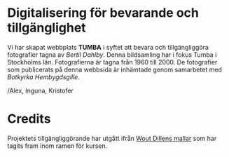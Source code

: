 # Digitalisering för bevarande och tillgänglighet

Vi har skapat webbplats **TUMBA** i syftet att bevara och tillgängliggöra fotografier tagna av *Bertil Dahlby*. Denna bildsamling har i fokus Tumba i Stockholms län. Fotografierna är tagna från 1960 till 2000. De fotografier som publicerats på denna webbsida är inhämtade genom samarbetet med *Botkyrka Hembygdsgille*.

/Alex, Inguna, Kristofer

# Credits
Projektets tillgängliggörande har utgått ifrån [Wout Dillens mallar](https://github.com/SSLIS/DCHM-template/tree/main) som har tagits fram inom ramen för kursen. 

